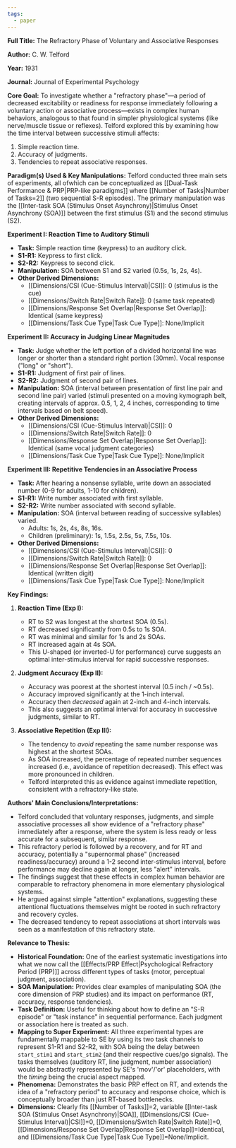 ```yaml
---
tags:
  - paper
---
```

**Full Title:** The Refractory Phase of Voluntary and Associative Responses

**Author:** C. W. Telford

**Year:** 1931

**Journal:** Journal of Experimental Psychology

**Core Goal:**
To investigate whether a "refractory phase"—a period of decreased excitability or readiness for response immediately following a voluntary action or associative process—exists in complex human behaviors, analogous to that found in simpler physiological systems (like nerve/muscle tissue or reflexes). Telford explored this by examining how the time interval between successive stimuli affects:
1.  Simple reaction time.
2.  Accuracy of judgments.
3.  Tendencies to repeat associative responses.

**Paradigm(s) Used & Key Manipulations:**
Telford conducted three main sets of experiments, all ofwhich can be conceptualized as [[Dual-Task Performance & PRP|PRP-like paradigms]] where [[Number of Tasks|Number of Tasks=2]] (two sequential S-R episodes). The primary manipulation was the [[Inter-task SOA (Stimulus Onset Asynchrony)|Stimulus Onset Asynchrony (SOA)]] between the first stimulus (S1) and the second stimulus (S2).

**Experiment I: Reaction Time to Auditory Stimuli**
*   **Task:** Simple reaction time (keypress) to an auditory click.
*   **S1-R1:** Keypress to first click.
*   **S2-R2:** Keypress to second click.
*   **Manipulation:** SOA between S1 and S2 varied (0.5s, 1s, 2s, 4s).
*   **Other Derived Dimensions:**
    *   [[Dimensions/CSI (Cue-Stimulus Interval)|CSI]]: 0 (stimulus is the cue)
    *   [[Dimensions/Switch Rate|Switch Rate]]: 0 (same task repeated)
    *   [[Dimensions/Response Set Overlap|Response Set Overlap]]: Identical (same keypress)
    *   [[Dimensions/Task Cue Type|Task Cue Type]]: None/Implicit

**Experiment II: Accuracy in Judging Linear Magnitudes**
*   **Task:** Judge whether the left portion of a divided horizontal line was longer or shorter than a standard right portion (30mm). Vocal response ("long" or "short").
*   **S1-R1:** Judgment of first pair of lines.
*   **S2-R2:** Judgment of second pair of lines.
*   **Manipulation:** SOA (interval between presentation of first line pair and second line pair) varied (stimuli presented on a moving kymograph belt, creating intervals of approx. 0.5, 1, 2, 4 inches, corresponding to time intervals based on belt speed).
*   **Other Derived Dimensions:**
    *   [[Dimensions/CSI (Cue-Stimulus Interval)|CSI]]: 0
    *   [[Dimensions/Switch Rate|Switch Rate]]: 0
    *   [[Dimensions/Response Set Overlap|Response Set Overlap]]: Identical (same vocal judgment categories)
    *   [[Dimensions/Task Cue Type|Task Cue Type]]: None/Implicit

**Experiment III: Repetitive Tendencies in an Associative Process**
*   **Task:** After hearing a nonsense syllable, write down an associated number (0-9 for adults, 1-10 for children).
*   **S1-R1:** Write number associated with first syllable.
*   **S2-R2:** Write number associated with second syllable.
*   **Manipulation:** SOA (interval between reading of successive syllables) varied.
    *   Adults: 1s, 2s, 4s, 8s, 16s.
    *   Children (preliminary): 1s, 1.5s, 2.5s, 5s, 7.5s, 10s.
*   **Other Derived Dimensions:**
    *   [[Dimensions/CSI (Cue-Stimulus Interval)|CSI]]: 0
    *   [[Dimensions/Switch Rate|Switch Rate]]: 0
    *   [[Dimensions/Response Set Overlap|Response Set Overlap]]: Identical (written digit)
    *   [[Dimensions/Task Cue Type|Task Cue Type]]: None/Implicit

**Key Findings:**

1.  **Reaction Time (Exp I):**
    *   RT to S2 was longest at the shortest SOA (0.5s).
    *   RT decreased significantly from 0.5s to 1s SOA.
    *   RT was minimal and similar for 1s and 2s SOAs.
    *   RT increased again at 4s SOA.
    *   This U-shaped (or inverted-U for performance) curve suggests an optimal inter-stimulus interval for rapid successive responses.

2.  **Judgment Accuracy (Exp II):**
    *   Accuracy was poorest at the shortest interval (0.5 inch / ~0.5s).
    *   Accuracy improved significantly at the 1-inch interval.
    *   Accuracy then *decreased* again at 2-inch and 4-inch intervals.
    *   This also suggests an optimal interval for accuracy in successive judgments, similar to RT.

3.  **Associative Repetition (Exp III):**
    *   The tendency to *avoid* repeating the same number response was highest at the shortest SOAs.
    *   As SOA increased, the percentage of repeated number sequences increased (i.e., avoidance of repetition decreased). This effect was more pronounced in children.
    *   Telford interpreted this as evidence against immediate repetition, consistent with a refractory-like state.

**Authors' Main Conclusions/Interpretations:**

*   Telford concluded that voluntary responses, judgments, and simple associative processes all show evidence of a "refractory phase" immediately after a response, where the system is less ready or less accurate for a subsequent, similar response.
*   This refractory period is followed by a recovery, and for RT and accuracy, potentially a "supernormal phase" (increased readiness/accuracy) around a 1-2 second inter-stimulus interval, before performance may decline again at longer, less "alert" intervals.
*   The findings suggest that these effects in complex human behavior are comparable to refractory phenomena in more elementary physiological systems.
*   He argued against simple "attention" explanations, suggesting these attentional fluctuations themselves might be rooted in such refractory and recovery cycles.
*   The decreased tendency to repeat associations at short intervals was seen as a manifestation of this refractory state.

**Relevance to Thesis:**

*   **Historical Foundation:** One of the earliest systematic investigations into what we now call the [[Effects/PRP Effect|Psychological Refractory Period (PRP)]] across different types of tasks (motor, perceptual judgment, association).
*   **SOA Manipulation:** Provides clear examples of manipulating SOA (the core dimension of PRP studies) and its impact on performance (RT, accuracy, response tendencies).
*   **Task Definition:** Useful for thinking about how to define an "S-R episode" or "task instance" in sequential performance. Each judgment or association here is treated as such.
*   **Mapping to Super Experiment:** All three experimental types are fundamentally mappable to SE by using its two task channels to represent S1-R1 and S2-R2, with SOA being the delay between `start_stim1` and `start_stim2` (and their respective cues/go signals). The tasks themselves (auditory RT, line judgment, number association) would be abstractly represented by SE's 'mov'/'or' placeholders, with the *timing* being the crucial aspect mapped.
*   **Phenomena:** Demonstrates the basic PRP effect on RT, and extends the idea of a "refractory period" to accuracy and response choice, which is conceptually broader than just RT-based bottlenecks.
*   **Dimensions:** Clearly fits [[Number of Tasks]]=2, variable [[Inter-task SOA (Stimulus Onset Asynchrony)|SOA]], [[Dimensions/CSI (Cue-Stimulus Interval)|CSI]]=0, [[Dimensions/Switch Rate|Switch Rate]]=0, [[Dimensions/Response Set Overlap|Response Set Overlap]]=Identical, and [[Dimensions/Task Cue Type|Task Cue Type]]=None/Implicit.